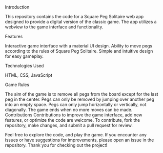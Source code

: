 Introduction

This repository contains the code for a Square Peg Solitaire web app designed to provide a digital version of the classic game. The app utilizes a webview to the game interface and functionality.


Features

Interactive game interface with a material UI design.
Ability to move pegs according to the rules of Square Peg Solitaire.
Simple and intuitive design for easy gameplay.


Technologies Used

HTML, CSS, JavaScript


Game Rules

The aim of the game is to remove all pegs from the board except for the last peg in the center.
Pegs can only be removed by jumping over another peg into an empty space.
Pegs can only jump horizontally or vertically, not diagonally.
The game ends when no more moves can be made.
Contributions
Contributions to improve the game interface, add new features, or optimize the code are welcome. To contribute, fork the repository, make changes, and submit a pull request for review.


Feel free to explore the code, and play the game. If you encounter any issues or have suggestions for improvements, please open an issue in the repository. Thank you for checking out the project!

